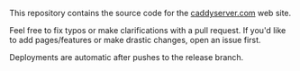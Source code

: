 This repository contains the source code for the [caddyserver.com](https://caddyserver.com) web site.

Feel free to fix typos or make clarifications with a pull request. If you'd like to add pages/features or make drastic changes, open an issue first.

Deployments are automatic after pushes to the release branch.
